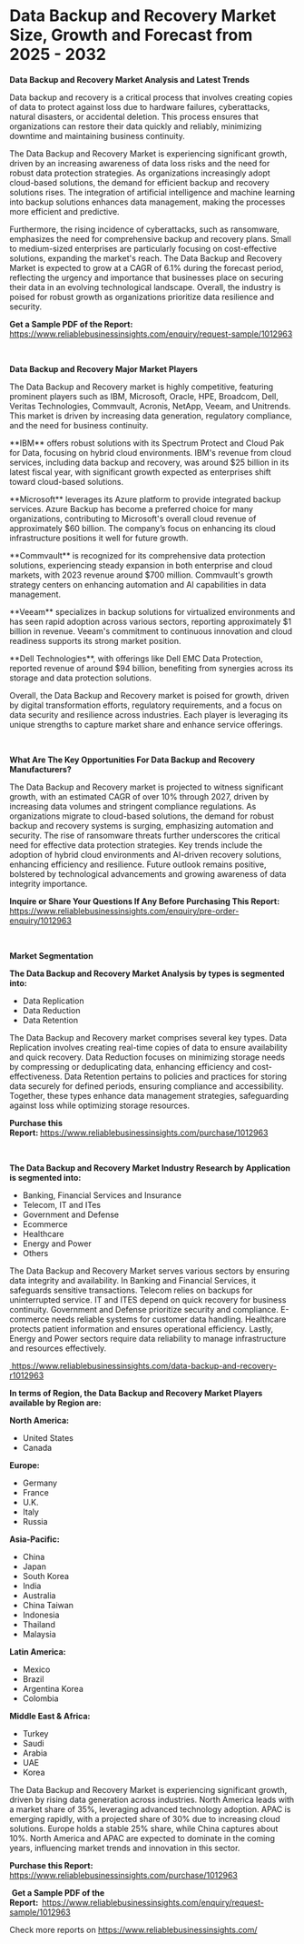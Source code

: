 <p><h1>Data Backup and Recovery Market Size, Growth and Forecast from 2025 - 2032</h1></p><p><strong>Data Backup and Recovery Market Analysis and Latest Trends</strong></p>
<p><p>Data backup and recovery is a critical process that involves creating copies of data to protect against loss due to hardware failures, cyberattacks, natural disasters, or accidental deletion. This process ensures that organizations can restore their data quickly and reliably, minimizing downtime and maintaining business continuity.</p><p>The Data Backup and Recovery Market is experiencing significant growth, driven by an increasing awareness of data loss risks and the need for robust data protection strategies. As organizations increasingly adopt cloud-based solutions, the demand for efficient backup and recovery solutions rises. The integration of artificial intelligence and machine learning into backup solutions enhances data management, making the processes more efficient and predictive.</p><p>Furthermore, the rising incidence of cyberattacks, such as ransomware, emphasizes the need for comprehensive backup and recovery plans. Small to medium-sized enterprises are particularly focusing on cost-effective solutions, expanding the market's reach. The Data Backup and Recovery Market is expected to grow at a CAGR of 6.1% during the forecast period, reflecting the urgency and importance that businesses place on securing their data in an evolving technological landscape. Overall, the industry is poised for robust growth as organizations prioritize data resilience and security.</p></p>
<p><strong>Get a Sample PDF of the Report:&nbsp;</strong> <a href="https://www.reliablebusinessinsights.com/enquiry/request-sample/1012963?utm_campaign=2239&utm_medium=2&utm_source=Github&utm_content=ia&utm_term=06032025&utm_id=data-backup-and-recovery">https://www.reliablebusinessinsights.com/enquiry/request-sample/1012963</a></p>
<p>&nbsp;</p>
<p><strong>Data Backup and Recovery Major Market Players</strong></p>
<p><p>The Data Backup and Recovery market is highly competitive, featuring prominent players such as IBM, Microsoft, Oracle, HPE, Broadcom, Dell, Veritas Technologies, Commvault, Acronis, NetApp, Veeam, and Unitrends. This market is driven by increasing data generation, regulatory compliance, and the need for business continuity.</p><p>**IBM** offers robust solutions with its Spectrum Protect and Cloud Pak for Data, focusing on hybrid cloud environments. IBM's revenue from cloud services, including data backup and recovery, was around $25 billion in its latest fiscal year, with significant growth expected as enterprises shift toward cloud-based solutions.</p><p>**Microsoft** leverages its Azure platform to provide integrated backup services. Azure Backup has become a preferred choice for many organizations, contributing to Microsoft's overall cloud revenue of approximately $60 billion. The company’s focus on enhancing its cloud infrastructure positions it well for future growth.</p><p>**Commvault** is recognized for its comprehensive data protection solutions, experiencing steady expansion in both enterprise and cloud markets, with 2023 revenue around $700 million. Commvault's growth strategy centers on enhancing automation and AI capabilities in data management.</p><p>**Veeam** specializes in backup solutions for virtualized environments and has seen rapid adoption across various sectors, reporting approximately $1 billion in revenue. Veeam's commitment to continuous innovation and cloud readiness supports its strong market position.</p><p>**Dell Technologies**, with offerings like Dell EMC Data Protection, reported revenue of around $94 billion, benefiting from synergies across its storage and data protection solutions. </p><p>Overall, the Data Backup and Recovery market is poised for growth, driven by digital transformation efforts, regulatory requirements, and a focus on data security and resilience across industries. Each player is leveraging its unique strengths to capture market share and enhance service offerings.</p></p>
<p>&nbsp;</p>
<p><strong>What Are The Key Opportunities For Data Backup and Recovery Manufacturers?</strong></p>
<p><p>The Data Backup and Recovery market is projected to witness significant growth, with an estimated CAGR of over 10% through 2027, driven by increasing data volumes and stringent compliance regulations. As organizations migrate to cloud-based solutions, the demand for robust backup and recovery systems is surging, emphasizing automation and security. The rise of ransomware threats further underscores the critical need for effective data protection strategies. Key trends include the adoption of hybrid cloud environments and AI-driven recovery solutions, enhancing efficiency and resilience. Future outlook remains positive, bolstered by technological advancements and growing awareness of data integrity importance.</p></p>
<p><strong>Inquire or Share Your Questions If Any Before Purchasing This Report:</strong> <a href="https://www.reliablebusinessinsights.com/enquiry/pre-order-enquiry/1012963?utm_campaign=2239&utm_medium=2&utm_source=Github&utm_content=ia&utm_term=06032025&utm_id=data-backup-and-recovery">https://www.reliablebusinessinsights.com/enquiry/pre-order-enquiry/1012963</a></p>
<p>&nbsp;</p>
<p><strong>Market Segmentation</strong></p>
<p><strong>The Data Backup and Recovery Market Analysis by types is segmented into:</strong></p>
<p><ul><li>Data Replication</li><li>Data Reduction</li><li>Data Retention</li></ul></p>
<p><p>The Data Backup and Recovery market comprises several key types. Data Replication involves creating real-time copies of data to ensure availability and quick recovery. Data Reduction focuses on minimizing storage needs by compressing or deduplicating data, enhancing efficiency and cost-effectiveness. Data Retention pertains to policies and practices for storing data securely for defined periods, ensuring compliance and accessibility. Together, these types enhance data management strategies, safeguarding against loss while optimizing storage resources.</p></p>
<p><strong>Purchase this Report:&nbsp;</strong><a href="https://www.reliablebusinessinsights.com/purchase/1012963?utm_campaign=2239&utm_medium=2&utm_source=Github&utm_content=ia&utm_term=06032025&utm_id=data-backup-and-recovery">https://www.reliablebusinessinsights.com/purchase/1012963</a></p>
<p>&nbsp;</p>
<p><strong>The Data Backup and Recovery Market Industry Research by Application is segmented into:</strong></p>
<p><ul><li>Banking, Financial Services and Insurance</li><li>Telecom, IT and ITes</li><li>Government and Defense</li><li>Ecommerce</li><li>Healthcare</li><li>Energy and Power</li><li>Others</li></ul></p>
<p><p>The Data Backup and Recovery Market serves various sectors by ensuring data integrity and availability. In Banking and Financial Services, it safeguards sensitive transactions. Telecom relies on backups for uninterrupted service. IT and ITES depend on quick recovery for business continuity. Government and Defense prioritize security and compliance. E-commerce needs reliable systems for customer data handling. Healthcare protects patient information and ensures operational efficiency. Lastly, Energy and Power sectors require data reliability to manage infrastructure and resources effectively.</p></p>
<p><a href="https://www.reliablebusinessinsights.com/data-backup-and-recovery-r1012963?utm_campaign=2239&utm_medium=2&utm_source=Github&utm_content=ia&utm_term=06032025&utm_id=data-backup-and-recovery">&nbsp;https://www.reliablebusinessinsights.com/data-backup-and-recovery-r1012963</a></p>
<p><strong>In terms of Region, the Data Backup and Recovery Market Players available by Region are:</strong></p>
<p>
    <p> <strong> North America: </strong>
        <ul>
            <li>United States</li>
            <li>Canada</li>
        </ul>
        </p> 
    <p> <strong> Europe: </strong>
        <ul>
            <li>Germany</li>
            <li>France</li>
            <li>U.K.</li>
            <li>Italy</li>
            <li>Russia</li>
        </ul>
        </p> 
    <p> <strong> Asia-Pacific: </strong>
        <ul>
            <li>China</li>
            <li>Japan</li>
            <li>South Korea</li>
            <li>India</li>
            <li>Australia</li>
            <li>China Taiwan</li>
            <li>Indonesia</li>
            <li>Thailand</li>
            <li>Malaysia</li>
        </ul>
        </p> 
    <p> <strong> Latin America: </strong>
        <ul>
            <li>Mexico</li>
            <li>Brazil</li>
            <li>Argentina Korea</li>
            <li>Colombia</li>
        </ul>
        </p> 
    <p> <strong> Middle East & Africa: </strong>
        <ul>
            <li>Turkey</li>
            <li>Saudi</li>
            <li>Arabia</li>
            <li>UAE</li>
            <li>Korea</li>
        </ul>
    </p>
    </p>
<p><p>The Data Backup and Recovery Market is experiencing significant growth, driven by rising data generation across industries. North America leads with a market share of 35%, leveraging advanced technology adoption. APAC is emerging rapidly, with a projected share of 30% due to increasing cloud solutions. Europe holds a stable 25% share, while China captures about 10%. North America and APAC are expected to dominate in the coming years, influencing market trends and innovation in this sector.</p></p>
<p><strong>Purchase this Report: </strong><a href="https://www.reliablebusinessinsights.com/purchase/1012963?utm_campaign=2239&utm_medium=2&utm_source=Github&utm_content=ia&utm_term=06032025&utm_id=data-backup-and-recovery">https://www.reliablebusinessinsights.com/purchase/1012963</a></p>
<p>&nbsp;<strong>Get a Sample PDF of the Report:&nbsp;&nbsp;</strong><a href="https://www.reliablebusinessinsights.com/enquiry/request-sample/1012963?utm_campaign=2239&utm_medium=2&utm_source=Github&utm_content=ia&utm_term=06032025&utm_id=data-backup-and-recovery">https://www.reliablebusinessinsights.com/enquiry/request-sample/1012963</a></p>
<p><strong></strong></p>
<p>Check more reports on <a href="https://www.reliablebusinessinsights.com/?utm_campaign=2239&utm_medium=2&utm_source=Github&utm_content=ia&utm_term=06032025&utm_id=data-backup-and-recovery">https://www.reliablebusinessinsights.com/</a></p>